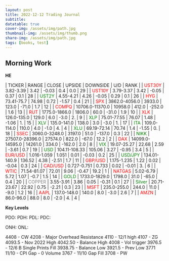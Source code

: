 ```yaml
---
layout: post
title: 2022-12-12 Trading Journal 
subtitle: 
datatable: true
cover-img: /assets/img/path.jpg
thumbnail-img: /assets/img/thumb.png
share-img: /assets/img/path.jpg
tags: [books, test]
---
```



## Morning Work

**HE**


<div class="datatable-begin"></div>

| TICKER | RANGE | CLOSE | UPSIDE | DOWNSIDE | U/D | RANK |
| <span style="color:red">UST30Y</span>	| 3.82-3.39 | 3.42 | -0.03 | 0.4 | 0.0 | 29 |
| <span style="color:red">UST10Y</span>	| 3.79-3.37 | 3.42 | -0.05 | 0.37 | 0.1 | 28 |
| <span style="color:green">UST2Y</span>	| 4.55-4.21 | 4.26 | -0.05 | 0.29 | 0.1 | 26 |
| <span style="color:red">HYG</span>	| 73.41-75.7 | 74.98 | 0.72 | -1.57 | 0.4 | 21 |
| <span style="color:red">SPX</span>	| 3862.0-4056.0 | 3933.0 | 123.0 | -71.0 | 1.7 | 12 |
| <span style="color:red">COMPQ</span>	| 10706.0-11370.0 | 10958.0 | 412.0 | -252.0 | 1.6 | 13 |
| <span style="color:red">RUT</span>	| 1775.0-1866.0 | 1806.0 | 60.0 | -31.0 | 1.9 | 10 |
| <span style="color:red">XLK</span>	| 126.0-135.0 | 129.0 | 6.0 | -3.0 | 2. | 9 |
| <span style="color:green">XLP</span>	| 75.01-77.55 | 76.07 | 1.48 | -1.06 | 1. | 15 |
| <span style="color:green">XLV</span>	| 135.0-141.0 | 138.0 | 3.0 | -3.0 | 1. | 17 |
| <span style="color:green">ITA</span>	| 109.0-114.0 | 110.0 | 4.0 | -1.0 | 4. | 4 |
| <span style="color:green">XLU</span>	| 69.19-72.14 | 70.74 | 1.4 | -1.55 | 0. | 18 |
| <span style="color:red">SSEC</span>	| 3060.0-3248.0 | 3197.0 | 51.0 | -137.0 | 0.3 | 22 |
| <span style="color:green">NIKK</span>	| 27507.0-28396.0 | 27574.0 | 822.0 | -67.0 | 12.2 | 2 |
| <span style="color:red">DAX</span>	| 14099.0-14595.0 | 14261.0 | 334.0 | -162.0 | 2.0 | 8 |
| <span style="color:green">VIX</span>	| 19.07-25.27 | 22.68 | 2.59 | -3.61 | 0.7 | 19 |
| <span style="color:green">USD</span>	| 104.11-108.33 | 105.06 | 3.27 | -0.95 | 3.4 | 5 |
| <span style="color:red">EUR/USD</span>	| 1.016-1.059 | 1.051 | 0.01 | -0.03 | 0.2 | 25 |
| <span style="color:green">USD/JPY</span>	| 134.01-140.9 | 136.52 | 4.38 | -2.51 | 1.7 | 11 |
| <span style="color:red">GBP/USD</span>	| 1.175-1.235 | 1.22 | 0.02 | -0.04 | 0.3 | 24 |
| <span style="color:red">CAD/USD</span>	| 0.727-0.751 | 0.733 | 0.02 | -0.01 | 3. | 6 |
| <span style="color:red">WTIC</span>	| 71.54-81.07 | 72.01 | 9.06 | -0.47 | 19.2 | 1 |
| <span style="color:red">NATGAS</span>	| 5.02-6.79 | 5.72 | 1.07 | -0.7 | 1.5 | 14 |
| <span style="color:green">GOLD</span>	| 1733.0-1829.0 | 1798.0 | 31.0 | -65.0 | 0.4 | 20 |
| <span style="color:grey">COPPER</span>	| 3.55-3.91 | 3.86 | 0.05 | -0.31 | 0.1 | 27 |
| <span style="color:green">Silver</span>	| 20.71-23.67 | 22.92 | 0.75 | -2.21 | 0.3 | 23 |
| <span style="color:red">MSFT</span>	| 235.0-255.0 | 244.0 | 11.0 | -9.0 | 1.2 | 16 |
| <span style="color:red">AAPL</span>	| 137.0-148.0 | 140.0 | 8.0 | -3.0 | 2.6 | 7 |
| <span style="color:red">AMZN</span>	| 86.0-96.0 | 88.0 | 8.0 | -2.0 | 4. | 4 |


<div class="datatable-end"></div>

**Key Levels**

PDO:
PDH:
PDL:
PDC:

ONH:
ONL:

4408 - CW
4208 - Major Overhead Resistance
4110 - 12/1 high
4107 - ZG
4093.5 - Nov 2022 High
4042.50 - Balance High
4008 - Vol trigger
3976.5 - 12/6 B Single Prints Fill
3938.75 - Balance Low
3921.5 - Prev Low
3771 11/10 - CPI Gap - 0 Volume
3767 - 11/10 Gap Fill
3708 - PW


